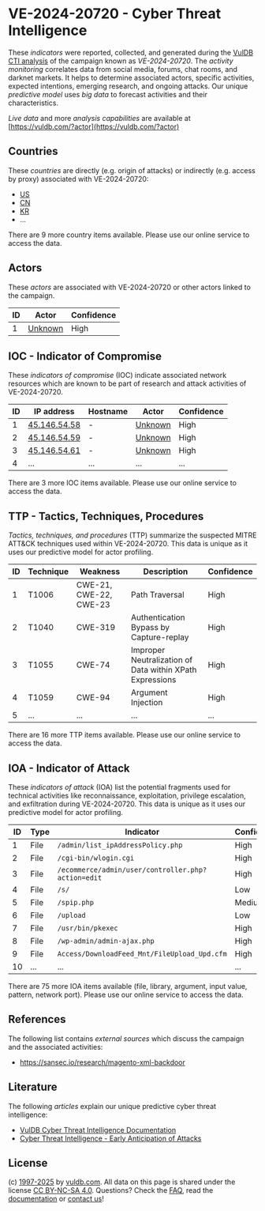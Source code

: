 # VE-2024-20720 - Cyber Threat Intelligence

These _indicators_ were reported, collected, and generated during the [VulDB CTI analysis](https://vuldb.com/?kb.cti) of the campaign known as _VE-2024-20720_. The _activity monitoring_ correlates data from social media, forums, chat rooms, and darknet markets. It helps to determine associated actors, specific activities, expected intentions, emerging research, and ongoing attacks. Our unique _predictive model_ uses _big data_ to forecast activities and their characteristics.

_Live data_ and more _analysis capabilities_ are available at [https://vuldb.com/?actor](https://vuldb.com/?actor)

## Countries

These _countries_ are directly (e.g. origin of attacks) or indirectly (e.g. access by proxy) associated with VE-2024-20720:

* [US](https://vuldb.com/?country.us)
* [CN](https://vuldb.com/?country.cn)
* [KR](https://vuldb.com/?country.kr)
* ...

There are 9 more country items available. Please use our online service to access the data.

## Actors

These _actors_ are associated with VE-2024-20720 or other actors linked to the campaign.

ID | Actor | Confidence
-- | ----- | ----------
1 | [Unknown](https://vuldb.com/?actor.unknown) | High

## IOC - Indicator of Compromise

These _indicators of compromise_ (IOC) indicate associated network resources which are known to be part of research and attack activities of VE-2024-20720.

ID | IP address | Hostname | Actor | Confidence
-- | ---------- | -------- | ----- | ----------
1 | [45.146.54.58](https://vuldb.com/?ip.45.146.54.58) | - | [Unknown](https://vuldb.com/?actor.unknown) | High
2 | [45.146.54.59](https://vuldb.com/?ip.45.146.54.59) | - | [Unknown](https://vuldb.com/?actor.unknown) | High
3 | [45.146.54.61](https://vuldb.com/?ip.45.146.54.61) | - | [Unknown](https://vuldb.com/?actor.unknown) | High
4 | ... | ... | ... | ...

There are 3 more IOC items available. Please use our online service to access the data.

## TTP - Tactics, Techniques, Procedures

_Tactics, techniques, and procedures_ (TTP) summarize the suspected MITRE ATT&CK techniques used within VE-2024-20720. This data is unique as it uses our predictive model for actor profiling.

ID | Technique | Weakness | Description | Confidence
-- | --------- | -------- | ----------- | ----------
1 | T1006 | CWE-21, CWE-22, CWE-23 | Path Traversal | High
2 | T1040 | CWE-319 | Authentication Bypass by Capture-replay | High
3 | T1055 | CWE-74 | Improper Neutralization of Data within XPath Expressions | High
4 | T1059 | CWE-94 | Argument Injection | High
5 | ... | ... | ... | ...

There are 16 more TTP items available. Please use our online service to access the data.

## IOA - Indicator of Attack

These _indicators of attack_ (IOA) list the potential fragments used for technical activities like reconnaissance, exploitation, privilege escalation, and exfiltration during VE-2024-20720. This data is unique as it uses our predictive model for actor profiling.

ID | Type | Indicator | Confidence
-- | ---- | --------- | ----------
1 | File | `/admin/list_ipAddressPolicy.php` | High
2 | File | `/cgi-bin/wlogin.cgi` | High
3 | File | `/ecommerce/admin/user/controller.php?action=edit` | High
4 | File | `/s/` | Low
5 | File | `/spip.php` | Medium
6 | File | `/upload` | Low
7 | File | `/usr/bin/pkexec` | High
8 | File | `/wp-admin/admin-ajax.php` | High
9 | File | `Access/DownloadFeed_Mnt/FileUpload_Upd.cfm` | High
10 | ... | ... | ...

There are 75 more IOA items available (file, library, argument, input value, pattern, network port). Please use our online service to access the data.

## References

The following list contains _external sources_ which discuss the campaign and the associated activities:

* https://sansec.io/research/magento-xml-backdoor

## Literature

The following _articles_ explain our unique predictive cyber threat intelligence:

* [VulDB Cyber Threat Intelligence Documentation](https://vuldb.com/?kb.cti)
* [Cyber Threat Intelligence - Early Anticipation of Attacks](https://www.scip.ch/en/?labs.20201022)

## License

(c) [1997-2025](https://vuldb.com/?kb.changelog) by [vuldb.com](https://vuldb.com/?kb.about). All data on this page is shared under the license [CC BY-NC-SA 4.0](https://creativecommons.org/licenses/by-nc-sa/4.0/). Questions? Check the [FAQ](https://vuldb.com/?kb.faq), read the [documentation](https://vuldb.com/?kb) or [contact us](https://vuldb.com/?contact)!
